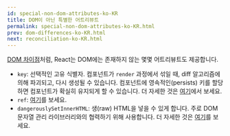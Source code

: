 ```yaml
---
id: special-non-dom-attributes-ko-KR
title: DOM이 아닌 특별한 어트리뷰트
permalink: special-non-dom-attributes-ko-KR.html
prev: dom-differences-ko-KR.html
next: reconciliation-ko-KR.html
---
```


[DOM 차이점](/docs/dom-differences-ko-KR.html)처럼, React는 DOM에는 존재하지 않는 몇몇 어트리뷰트도 제공합니다.

- `key`: 선택적인 고유 식별자. 컴포넌트가 `render` 과정에서 섞일 때, diff 알고리즘에 의해 파괴되고, 다시 생성될 수 있습니다. 컴포넌트에 영속적인(persists) 키를 할당하면 컴포넌트가 확실히 유지되게 할 수 있습니다. 더 자세한 것은 [여기](/docs/multiple-components-ko-KR.html#dynamic-children)에서 보세요.
- `ref`: [여기](/docs/more-about-refs-ko-KR.html)를 보세요.
- `dangerouslySetInnerHTML`: 생(raw) HTML을 넣을 수 있게 합니다. 주로 DOM 문자열 관리 라이브러리와의 협력하기 위해 사용합니다. 더 자세한 것은 [여기](/react/tips/dangerously-set-inner-html.html)를 보세요.
